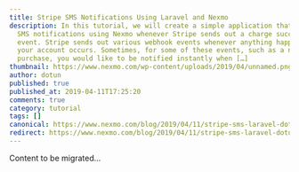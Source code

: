 ```yaml
---
title: Stripe SMS Notifications Using Laravel and Nexmo
description: In this tutorial, we will create a simple application that sends
  SMS notifications using Nexmo whenever Stripe sends out a charge succeeded
  event. Stripe sends out various webhook events whenever anything happens with
  your account occurs. Sometimes, for some of these events, such as a new
  purchase, you would like to be notified instantly when […]
thumbnail: https://www.nexmo.com/wp-content/uploads/2019/04/unnamed.png
author: dotun
published: true
published_at: 2019-04-11T17:25:20
comments: true
category: tutorial
tags: []
canonical: https://www.nexmo.com/blog/2019/04/11/stripe-sms-laravel-dotun
redirect: https://www.nexmo.com/blog/2019/04/11/stripe-sms-laravel-dotun
---
```

Content to be migrated...